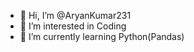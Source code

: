 - 👋 Hi, I’m @AryanKumar231
- 👀 I’m interested in Coding
- 🌱 I’m currently learning Python(Pandas)

<!---
AryanKumar231/AryanKumar231 is a ✨ special ✨ repository because its `README.md` (this file) appears on your GitHub profile.
You can click the Preview link to take a look at your changes.
--->
